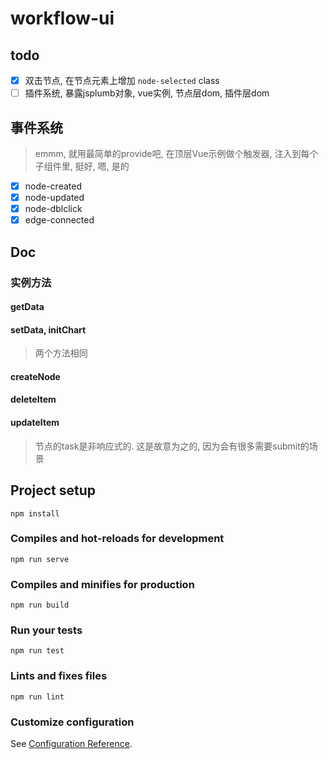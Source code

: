 # workflow-ui

## todo

- [x] 双击节点, 在节点元素上增加 `node-selected` class
- [ ] 插件系统, 暴露jsplumb对象, vue实例, 节点层dom, 插件层dom

## 事件系统
> emmm, 就用最简单的provide吧, 在顶层Vue示例做个触发器, 注入到每个子组件里, 挺好, 嗯, 是的

- [x] node-created
- [x] node-updated
- [x] node-dblclick
- [x] edge-connected

## Doc
### 实例方法
#### getData
#### setData, initChart
> 两个方法相同
#### createNode
#### deleteItem
#### updateItem
> 节点的task是非响应式的. 这是故意为之的, 因为会有很多需要submit的场景


## Project setup
```
npm install
```

### Compiles and hot-reloads for development
```
npm run serve
```

### Compiles and minifies for production
```
npm run build
```

### Run your tests
```
npm run test
```

### Lints and fixes files
```
npm run lint
```

### Customize configuration
See [Configuration Reference](https://cli.vuejs.org/config/).
